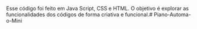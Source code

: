 Esse código foi feito em Java Script, CSS e HTML. O objetivo é explorar as funcionalidades dos códigos de forma criativa e funcional.# Piano-Automa-o-Mini
